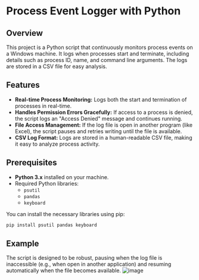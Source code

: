 # Process Event Logger with Python

## Overview

This project is a Python script that continuously monitors process events on a Windows machine. It logs when processes start and terminate, including details such as process ID, name, and command line arguments. The logs are stored in a CSV file for easy analysis.

## Features

- **Real-time Process Monitoring:** Logs both the start and termination of processes in real-time.
- **Handles Permission Errors Gracefully:** If access to a process is denied, the script logs an "Access Denied" message and continues running.
- **File Access Management:** If the log file is open in another program (like Excel), the script pauses and retries writing until the file is available.
- **CSV Log Format:** Logs are stored in a human-readable CSV file, making it easy to analyze process activity.

## Prerequisites

- **Python 3.x** installed on your machine.
- Required Python libraries:
  - `psutil`
  - `pandas`
  - `keyboard`

You can install the necessary libraries using pip:

```bash
pip install psutil pandas keyboard
```

## Example
The script is designed to be robust, pausing when the log file is inaccessible (e.g., when open in another application) and resuming automatically when the file becomes available.
![image](https://github.com/user-attachments/assets/7c0d1553-c139-4430-97b4-a727350c8571)
